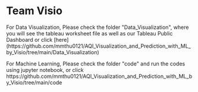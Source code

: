 <h1> Team Visio </h1>
<p> For Data Visualization, Please check the folder "Data_Visualization", where you will see the tableau worksheet file as well as our Tableau Public Dashboard or click [here](https://github.com/mmthu0121/AQI_Visualization_and_Prediction_with_ML_by_Visio/tree/main/Data_Visualization) </p>
<p> For Machine Learning, Please check the folder "code" and run the codes using jupyter notebook, or click https://github.com/mmthu0121/AQI_Visualization_and_Prediction_with_ML_by_Visio/tree/main/code </p>
